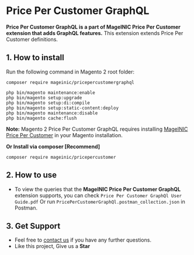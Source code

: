 # Price Per Customer GraphQL

**Price Per Customer GraphQL is a part of MageINIC Price Per Customer extension that adds GraphQL features.** This extension extends Price Per Customer definitions.

## 1. How to install

Run the following command in Magento 2 root folder:

```
composer require mageinic/pricepercustomergraphql

php bin/magento maintenance:enable
php bin/magento setup:upgrade
php bin/magento setup:di:compile
php bin/magento setup:static-content:deploy
php bin/magento maintenance:disable
php bin/magento cache:flush
```

**Note:**
Magento 2 Price Per Customer GraphQL requires installing [MageINIC Price Per Customer](https://github.com/mageinic/Price-Per-Customer) in your Magento installation.

**Or Install via composer [Recommend]**
```
composer require mageinic/pricepercustomer
```

## 2. How to use

- To view the queries that the **MageINIC Price Per Customer GraphQL** extension supports, you can check `Price Per Customer GraphQl User Guide.pdf` Or run `PricePerCustomerGraphQl.postman_collection.json` in Postman.

## 3. Get Support

- Feel free to [contact us](https://www.mageinic.com/contact.html) if you have any further questions.
- Like this project, Give us a **Star**
